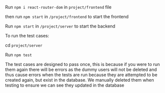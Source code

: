 Run `npm i react-router-dom` in `project/frontend` file

then run `npm start` in `/project/frontend` to start the frontend 

Run `npm start` in `/project/server` to start the backend

To run the test cases:

cd `project/server`

Run `npm test` 

The test cases are designed to pass once, this is because if you were to run them again there will be errors as the dummy users will not be deleted and thus cause errors when the tests are run because they are attempted to be created again, but exist in the database. We manually deleted them when testing to ensure we can see they updated in the database
